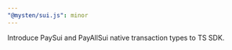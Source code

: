 ```yaml
---
"@mysten/sui.js": minor
---
```


Introduce PaySui and PayAllSui native transaction types to TS SDK.
